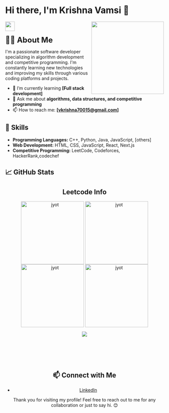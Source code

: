 # Hi there, I'm Krishna Vamsi 👋 
<img align='right' src="https://media.giphy.com/media/M9gbBd9nbDrOTu1Mqx/giphy.gif" width="230">
<p><img src="https://media.giphy.com/media/WUlplcMpOCEmTGBtBW/giphy.gif" width="30"> 
</p>

<a href="#" style="text-decoration: none; font-size: 24px; font-weight: bold;">👨‍💻 About Me</a>



I'm a passionate software developer specializing in algorithm development and competitive programming. I'm constantly learning new technologies and improving my skills through various coding platforms and projects.

- 🌱 I’m currently learning **[Full stack development]**
- 💬 Ask me about **algorithms, data structures, and competitive programming**
- 📫 How to reach me: **[vkrishna70015@gmail.com]**


## 🚀 Skills

- **Programming Languages:** C++, Python, Java, JavaScript, [others]
- **Web Development:** HTML, CSS, JavaScript, React, Next.js
- **Competitive Programming:** LeetCode, Codeforces, HackerRank,codechef


## 📈 GitHub Stats
<div align="center">
<!--   <h2>🐍 Contributions 🐍</h2>
  <img alt="snake eating my contributions" src="https://raw.githubusercontent.com/salesp07/salesp07/output/github-contribution-grid-snake.svg" />
</div> -->
<h2 align="center">Leetcode Info</h2>

<p align="center">
  <a href="https://leetcode.com/u/krishnarock2470015/" target="_blank"><img align="center" src="https://assets.leetcode.com/static_assets/marketing/2024-100-new.gif" alt="jyot" height="200" width="200" /></a>
  <a href="https://leetcode.com/u/krishnarock2470015/" target="_blank"><img align="center" src="https://assets.leetcode.com/static_assets/marketing/2024-50.gif" alt="jyot" height="200" width="200" /></a>
  <a href="https://leetcode.com/u/krishnarock2470015/" target="_blank"><img align="center" src="https://assets.leetcode.com/static_assets/marketing/2023-50.gif" alt="jyot" height="200" width="200" /></a>
  <a href="https://leetcode.com/u/krishnarock2470015/" target="_blank"><img align="center" src="https://assets.leetcode.com/static_assets/public/images/badges/2023/gif/2023-11.gif" alt="jyot" height="200" width="200" /></a>
</p>

<p align="center">
  <img align="top" flex-grow="1" src="https://leetcard.jacoblin.cool/krishnarock2470015?theme=dark&font=Nunito&ext=heatmap" />
</p>

<br/>


<br/><br/>



## 📫 Connect with Me

- [LinkedIn](https://www.linkedin.com/in/krishna-vamsi-74b32a237/)




Thank you for visiting my profile! Feel free to reach out to me for any collaboration or just to say hi. 😊
